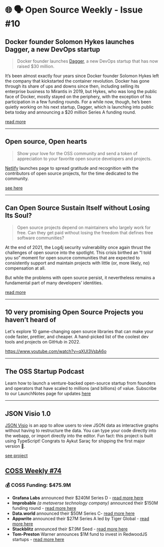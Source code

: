 # 🌐 🗣️ Open Source Weekly - Issue #10

## Docker founder Solomon Hykes launches Dagger, a new DevOps startup

> Docker founder launches [Dagger](https://dagger.io), a new DevOps startup that has now raised $30 million.

It’s been almost exactly four years since Docker founder Solomon Hykes left the company that kickstarted the container revolution. Docker has gone through its share of ups and downs since then, including selling its enterprise business to Mirantis in 2019, but Hykes, who was long the public face of Docker, mostly stayed on the periphery, with the exception of his participation in a few funding rounds. For a while now, though, he’s been quietly working on his next startup, Dagger, which is launching into public beta today and announcing a $20 million Series A funding round.

[read more](https://techcrunch.com/2022/03/30/docker-founder-launches-dagger-a-new-devops-platform/)

---

## Open source, Open hearts

> Show your love for the OSS community and send a token of appreciation to your favorite open source developers and projects.

[Netlify](https://bit.ly/awesome-go-netlify) launches page to spread gratitude and recognition with the contributors of open source projects, for the time dedicated to the community.

[see here](https://oss.love/)

---

## Can Open Source Sustain Itself without Losing Its Soul?

> Open source projects depend on maintainers who largely work for free. Can they get paid without losing the freedom that defines free software communities?

At the end of 2021, the Log4j security vulnerability once again thrust the challenges of open source into the spotlight. This crisis birthed an “I told you so” moment for open source communities that are expected to consistently support and maintain projects with little (or, more likely, no) compensation at all.

But while the problems with open source persist, it nevertheless remains a fundamental part of many developers’ identities.

[read more](https://thenewstack.io/can-open-source-sustain-itself-without-losing-its-soul/)

---

## 10 very promising Open Source Projects you haven’t heard of

Let's explore 10 game-changing open source libraries that can make your code faster, prettier, and cheaper. A hand-picked list of the coolest dev tools and projects on GitHub in 2022.

https://www.youtube.com/watch?v=qXUl3VsbA6o

---

## The OSS Startup Podcast

Learn how to launch a venture-backed open-source startup from founders and operators that have scaled to millions (and billions) of value. Subscribe to our LaunchNotes page for updates [here](https://oss-startup-podcast.launchnotes.io/)

---

## JSON Visio 1.0

[JSON Visio](https://github.com/AykutSarac/jsonvisio.com) is an app to allow users to view JSON data as interactive graphs without having to restructure the data. You can type your code directly into the webapp, or import directly into the editor. Fun fact: this project is built using TypeScript! Congrats to Aykut Saraç for shipping the first major version 🥳.

[see project](https://jsonvisio.com/)

## [COSS Weekly #74](https://www.coss.community/cossc/coss-weekly-74-2j1l)

### 💰 COSS Funding: $475.9M

- **Grafana Labs** announced their $240M Series D - [read more here](https://grafana.com/blog/2022/04/06/grafana-labs-series-d/)
- **Improbable** _(a metaverse technology company)_ announced their $150M funding round - [read more here](https://www.improbable.io/blog/improbable-raises-usd150m-to-establish-metaverse-network-and-ecosystem)
- **Data.world** announced their $50M Series C- [read more here](https://data.world/blog/data-world-announces-50m-series-c-funding-led-by-goldman-sachs-asset-management/)
- **Appwrite** announced their $27M Series A led by Tiger Global - [read more here](https://appwrite.io/series-a)
- **Stackblitz** announced their $7.9M Seed - [read more here](https://blog.stackblitz.com/posts/seed-funding/)
- **Tom-Preston** Warner announces $1M fund to invest in RedwoodJS startups - [read more here](https://tom.preston-werner.com/2022/04/07/the-redwood-startup-fund.html)
